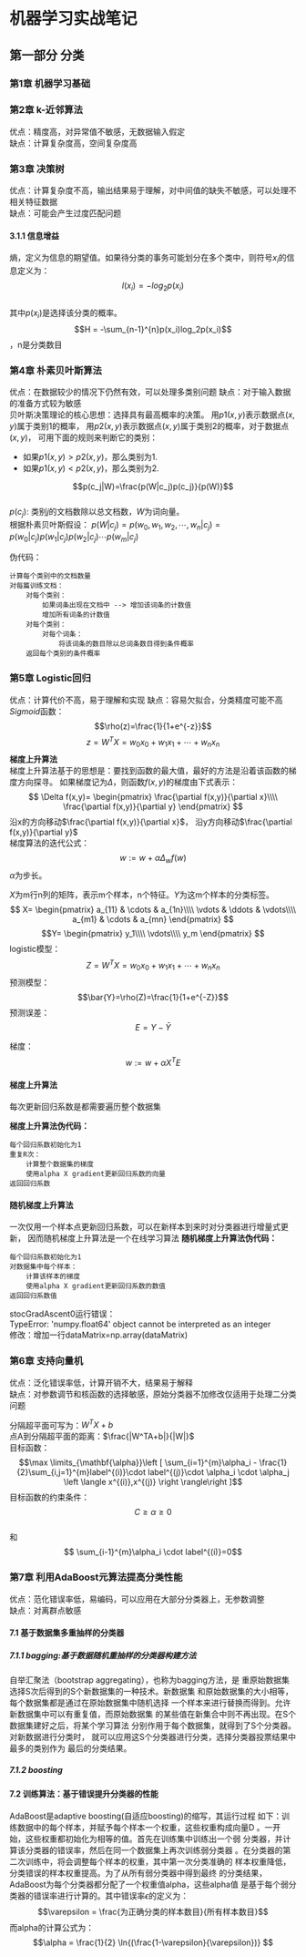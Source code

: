 # 机器学习实战笔记


## 第一部分 分类
### 第1章 机器学习基础
### 第2章 k-近邻算法
优点：精度高，对异常值不敏感，无数据输入假定  
缺点：计算复杂度高，空间复杂度高

### 第3章 决策树
优点：计算复杂度不高，输出结果易于理解，对中间值的缺失不敏感，可以处理不相关特征数据  
缺点：可能会产生过度匹配问题

#### 3.1.1 信息增益
熵，定义为信息的期望值。如果待分类的事务可能划分在多个类中，则符号$x_i$的信息定义为：  
$$l(x_i)=-log_2p(x_i)$$  
其中$p(x_i)$是选择该分类的概率。  
$$H = -\sum_{n-1}^{n}p(x_i)log_2p(x_i)$$，n是分类数目

### 第4章 朴素贝叶斯算法
优点：在数据较少的情况下仍然有效，可以处理多类别问题
缺点：对于输入数据的准备方式较为敏感  
贝叶斯决策理论的核心思想：选择具有最高概率的决策。
用$p1(x,y)$表示数据点$(x,y)$属于类别1的概率，
用$p2(x,y)$表示数据点$(x,y)$属于类别2的概率，对于数据点$(x,y)$，
可用下面的规则来判断它的类别：
- 如果$p1(x,y)>p2(x,y)$，那么类别为1.
- 如果$p1(x,y)<p2(x,y)$，那么类别为2.

$$p(c_j|W)=\frac{p(W|c_j)p(c_j)}{p(W)}$$  
$p(c_j)$: 类别$j$的文档数除以总文档数，$W$为词向量。  
根据朴素贝叶斯假设：
$p(W|c_j)=p(w_0,w_1,w_2,\cdots,w_n|c_j)=p(w_0|c_j)p(w_1|c_j)p(w_2|c_j)\cdots p(w_m|c_j)$

伪代码：
```  
计算每个类别中的文档数量
对每篇训练文档：
    对每个类别：
        如果词条出现在文档中 --> 增加该词条的计数值
        增加所有词条的计数值
    对每个类别：
        对每个词条：
            将该词条的数目除以总词条数目得到条件概率
    返回每个类别的条件概率
```


### 第5章 Logistic回归
优点：计算代价不高，易于理解和实现
缺点：容易欠拟合，分类精度可能不高  
$Sigmoid$函数：$$\rho(z)=\frac{1}{1+e^{-z}}$$
$$z=W^{T}X=w_0x_0+w_1x_1+\cdots+w_nx_n$$
**梯度上升算法**  
梯度上升算法基于的思想是：要找到函数的最大值，最好的方法是沿着该函数的梯度方向探寻。
如果梯度记为$\Delta$，则函数$f(x,y)$的梯度由下式表示：  
$$
\Delta f(x,y)=
\begin{pmatrix}
\frac{\partial f(x,y)}{\partial x}\\\\
\frac{\partial f(x,y)}{\partial y}
\end{pmatrix}
$$
沿x的方向移动$\frac{\partial f(x,y)}{\partial x}$，
沿y方向移动$\frac{\partial f(x,y)}{\partial y}$  
梯度算法的迭代公式：
$$w:=w + \alpha\Delta_wf(w)$$
$\alpha$为步长。  


$X$为m行n列的矩阵，表示m个样本，n个特征。$Y$为这m个样本的分类标签。
$$
X=
\begin{pmatrix}
a_{11} & \cdots & a_{1n}\\\\
\vdots & \ddots & \vdots\\\\
a_{m1} & \cdots & a_{mn}
\end{pmatrix}
$$
$$Y=
\begin{pmatrix}
y_1\\\\ 
\vdots\\\\ 
y_m
\end{pmatrix}
$$
logistic模型：  
$$Z=W^TX=w_0x_0+w_1x_1+\cdots+w_nx_n$$
预测模型：  
$$\bar{Y}=\rho(Z)=\frac{1}{1+e^{-Z}}$$
预测误差：  
$$E=Y-\bar{Y}$$

梯度：
$$w:=w + \alpha X^{T} E$$
#### 梯度上升算法
每次更新回归系数是都需要遍历整个数据集 

**梯度上升算法伪代码：**
```
每个回归系数初始化为1
重复R次：
    计算整个数据集的梯度
    使用alpha X gradient更新回归系数的向量
返回回归系数
```

#### 随机梯度上升算法
一次仅用一个样本点更新回归系数，可以在新样本到来时对分类器进行增量式更新，
因而随机梯度上升算法是一个在线学习算法
**随机梯度上升算法伪代码：**
```
每个回归系数初始化为1
对数据集中每个样本：
    计算该样本的梯度
    使用alpha X gradient更新回归系数的数值
返回回归系数值
```
stocGradAscent0运行错误：  
TypeError: 'numpy.float64' object cannot be interpreted as an integer  
修改：增加一行dataMatrix=np.array(dataMatrix)  

### 第6章 支持向量机
优点：泛化错误率低，计算开销不大，结果易于解释  
缺点：对参数调节和核函数的选择敏感，原始分类器不加修改仅适用于处理二分类问题

分隔超平面可写为：$W^TX+b$  
点A到分隔超平面的距离：$\frac{|W^TA+b|}{|W|}$  
目标函数：
$$\max \limits_{\mathbf{\alpha}}\left [ \sum_{i=1}^{m}\alpha_i - \frac{1}{2}\sum_{i,j=1}^{m}label^{(i)}\cdot label^{(j)}\cdot \alpha_i \cdot \alpha_j \left \langle x^{(i)},x^{(j)} \right \rangle\right ]$$
目标函数的约束条件：  
$$ C\geq \alpha \geq 0$$  
和  
$$ \sum_{i-1}^{m}\alpha_i \cdot label^{(i)}=0$$



### 第7章 利用AdaBoost元算法提高分类性能
优点：范化错误率低，易编码，可以应用在大部分分类器上，无参数调整  
缺点：对离群点敏感

#### 7.1 基于数据集多重抽样的分类器
##### 7.1.1 bagging:基于数据随机重抽样的分类器构建方法
自举汇聚法（bootstrap aggregating），也称为bagging方法，是
重原始数据集选择S次后得到的S个新数据集的一种技术。新数据集
和原始数据集的大小相等，每个数据集都是通过在原始数据集中随机选择
一个样本来进行替换而得到。允许新数据集中可以有重复值，而原始数据集
的某些值在新集合中则不再出现。在S个数据集建好之后，将某个学习算法
分别作用于每个数据集，就得到了S个分类器。对新数据进行分类时，
就可以应用这S个分类器进行分类，选择分类器投票结果中最多的类别作为
最后的分类结果。
##### 7.1.2 boosting

#### 7.2 训练算法：基于错误提升分类器的性能
AdaBoost是adaptive boosting(自适应boosting)的缩写，其运行过程
如下：训练数据中的每个样本，并赋予每个样本一个权重，这些权重构成向量D
。一开始，这些权重都初始化为相等的值。首先在训练集中训练出一个弱
分类器，并计算该分类器的错误率，然后在同一个数据集上再次训练弱分类器
。在分类器的第二次训练中，将会调整每个样本的权重，其中第一次分类准确的
样本权重降低，分类错误的样本权重提高。为了从所有弱分类器中得到最终
的分类结果，AdaBoost为每个分类器都分配了一个权重值alpha，这些alpha值
是基于每个弱分类器的错误率进行计算的。其中错误率$\epsilon$的定义为：
$$\varepsilon = \frac{为正确分类的样本数目}{所有样本数目}$$
而alpha的计算公式为：
$$\alpha = \frac{1}{2} \ln{(\frac{1-\varepsilon}{\varepsilon})} $$

